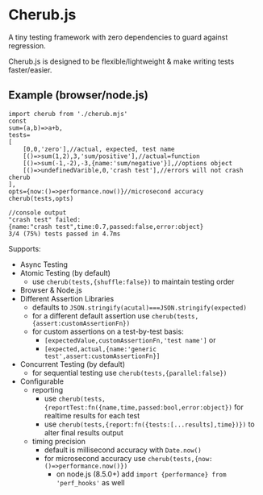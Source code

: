 # Cherub.js

A tiny testing framework with zero dependencies to guard against regression.

Cherub.js is designed to be flexible/lightweight & make writing tests faster/easier.

## Example (browser/node.js)

    import cherub from './cherub.mjs'
    const
    sum=(a,b)=>a+b,
    tests=
    [
        [0,0,'zero'],//actual, expected, test name
        [()=>sum(1,2),3,'sum/positive'],//actual=function
        [()=>sum(-1,-2),-3,{name:'sum/negative'}],//options object
        [()=>undefinedVarible,0,'crash test'],//errors will not crash cherub
    ],
    opts={now:()=>performance.now()}//microsecond accuracy
    cherub(tests,opts)

    //console output
    "crash test" failed:
    {name:"crash test",time:0.7,passed:false,error:object}
    3/4 (75%) tests passed in 4.7ms

Supports:

* Async Testing
* Atomic Testing (by default)
  * use `cherub(tests,{shuffle:false})` to maintain testing order
* Browser & Node.js
* Different Assertion Libraries
  * defaults to `JSON.stringify(acutal)===JSON.stringify(expected)`
  * for a different default assertion use `cherub(tests,{assert:customAssertionFn})`
  * for custom assertions on a test-by-test basis:
    * `[expectedValue,customAssertionFn,'test name']` or
    * `[expected,actual,{name:'generic test',assert:customAssertionFn}]`
* Concurrent Testing (by default)
  * for sequential testing use `cherub(tests,{parallel:false})`
* Configurable
  * reporting
    * use `cherub(tests,{reportTest:fn({name,time,passed:bool,error:object})` for realtime results for each test
    * use `cherub(tests,{report:fn({tests:[...results],time})})` to alter final results output
  * timing precision
    * default is millisecond accuracy with `Date.now()`
    * for microsecond accuracy use `cherub(tests,{now:()=>performance.now()})`
      * on node.js (8.5.0+) add `import {performance} from 'perf_hooks'` as well